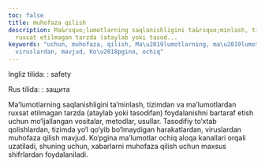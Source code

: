 ```yaml
---
toc: false
title: muhofaza qilish
description: Ma&rsquo;lumotlarning saqlanishligini ta&rsquo;minlash, tizimdan va ma&rsquo;lumotlardan
  ruxsat etilmagan tarzda (ataylab yoki tasod...
keywords: "uchun, muhofaza, qilish, Ma\u2019lumotlarning, ma\u2019lumotlar, harakatlardan,
  viruslardan, mavjud, Ko\u2018pgina, ochiq"
---
```


Ingliz tilida:
:   safety

Rus tilida:
:   защита

Ma’lumotlarning saqlanishligini ta’minlash, tizimdan va ma’lumotlardan ruxsat etilmagan tarzda (ataylab yoki tasodifan) foydalanishni bartaraf etish uchun mo‘ljallangan vositalar, metodlar, usullar. Tasodifiy to‘xtab qolishlardan, tizimda yo‘l qo‘yib bo‘lmaydigan harakatlardan, viruslardan muhofaza qilish mavjud. Ko‘pgina ma’lumotlar ochiq aloqa kanallari orqali uzatiladi, shuning uchun, xabarlarni muhofaza qilish uchun maxsus shifrlardan foydalaniladi.